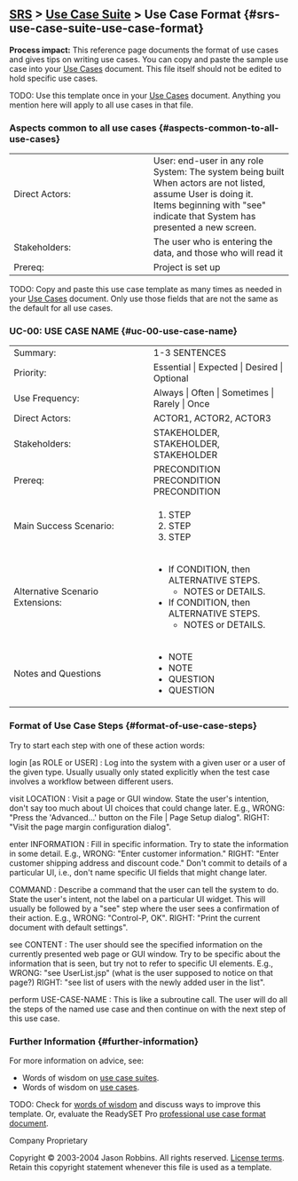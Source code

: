 [SRS](srs.html) &gt; [Use Case Suite](use-case-suite.html) &gt; Use Case Format {#srs-use-case-suite-use-case-format}
-------------------------------------------------------------------------------

**Process impact:** This reference page documents the format of use
cases and gives tips on writing use cases. You can copy and paste the
sample use case into your [Use Cases](use-cases.html) document. This
file itself should not be edited to hold specific use cases.

TODO: Use this template once in your [Use Cases](use-cases.html)
document. Anything you mention here will apply to all use cases in that
file.

### Aspects common to all use cases {#aspects-common-to-all-use-cases}

<table>
<colgroup>
<col width="50%" />
<col width="50%" />
</colgroup>
<tbody>
<tr class="odd">
<td>Direct Actors:</td>
<td><div>
User: end-user in any role
</div>
<div>
System: The system being built
</div>
<div>
When actors are not listed, assume User is doing it.
</div>
<div>
Items beginning with &quot;see&quot; indicate that System has presented a new screen.
</div></td>
</tr>
<tr class="even">
<td>Stakeholders:</td>
<td>The user who is entering the data, and those who will read it</td>
</tr>
<tr class="odd">
<td>Prereq:</td>
<td>Project is set up</td>
</tr>
</tbody>
</table>

TODO: Copy and paste this use case template as many times as needed in
your [Use Cases](use-cases.html) document. Only use those fields that
are not the same as the default for all use cases.

### UC-00: USE CASE NAME {#uc-00-use-case-name}

<table>
<colgroup>
<col width="50%" />
<col width="50%" />
</colgroup>
<tbody>
<tr class="odd">
<td>Summary:</td>
<td>1-3 SENTENCES</td>
</tr>
<tr class="even">
<td>Priority:</td>
<td>Essential | Expected | Desired | Optional</td>
</tr>
<tr class="odd">
<td>Use Frequency:</td>
<td>Always | Often | Sometimes | Rarely | Once</td>
</tr>
<tr class="even">
<td>Direct Actors:</td>
<td>ACTOR1, ACTOR2, ACTOR3</td>
</tr>
<tr class="odd">
<td>Stakeholders:</td>
<td>STAKEHOLDER, STAKEHOLDER, STAKEHOLDER</td>
</tr>
<tr class="even">
<td>Prereq:</td>
<td><div>
PRECONDITION
</div>
<div>
PRECONDITION
</div>
<div>
PRECONDITION
</div></td>
</tr>
<tr class="odd">
<td>Main Success Scenario:</td>
<td><ol>
<li>STEP</li>
<li>STEP</li>
<li>STEP</li>
</ol></td>
</tr>
<tr class="even">
<td>Alternative Scenario Extensions:</td>
<td><ul>
<li>If CONDITION, then ALTERNATIVE STEPS.
<ul>
<li>NOTES or DETAILS.</li>
</ul></li>
<li>If CONDITION, then ALTERNATIVE STEPS.
<ul>
<li>NOTES or DETAILS.</li>
</ul></li>
</ul></td>
</tr>
<tr class="odd">
<td>Notes and Questions</td>
<td><ul>
<li>NOTE</li>
<li>NOTE</li>
<li>QUESTION</li>
<li>QUESTION</li>
</ul></td>
</tr>
</tbody>
</table>

### Format of Use Case Steps {#format-of-use-case-steps}

Try to start each step with one of these action words:

login \[as ROLE or USER\]
:   Log into the system with a given user or a user of the given type.
    Usually usually only stated explicitly when the test case involves a
    workflow between different users.

visit LOCATION
:   Visit a page or GUI window. State the user's intention, don't say
    too much about UI choices that could change later. E.g., WRONG:
    "Press the 'Advanced...' button on the File | Page Setup dialog".
    RIGHT: "Visit the page margin configuration dialog".

enter INFORMATION
:   Fill in specific information. Try to state the information in
    some detail. E.g., WRONG: "Enter customer information." RIGHT:
    "Enter customer shipping address and discount code." Don't commit to
    details of a particular UI, i.e., don't name specific UI fields that
    might change later.

COMMAND
:   Describe a command that the user can tell the system to do. State
    the user's intent, not the label on a particular UI widget. This
    will usually be followed by a "see" step where the user sees a
    confirmation of their action. E.g., WRONG: "Control-P, OK". RIGHT:
    "Print the current document with default settings".

see CONTENT
:   The user should see the specified information on the currently
    presented web page or GUI window. Try to be specific about the
    information that is seen, but try not to refer to specific
    UI elements. E.g., WRONG: "see UserList.jsp" (what is the user
    supposed to notice on that page?) RIGHT: "see list of users with the
    newly added user in the list".

perform USE-CASE-NAME
:   This is like a subroutine call. The user will do all the steps of
    the named use case and then continue on with the next step of this
    use case.

### Further Information {#further-information}

For more information on advice, see:

-   Words of wisdom on [use case
    suites](http://readyset.tigris.org/words-of-wisdom/use-case-suite.html).
-   Words of wisdom on [use
    cases](http://readyset.tigris.org/words-of-wisdom/use-cases.html).

TODO: Check for [words of
wisdom](http://readyset.tigris.org/words-of-wisdom/use-case-format.html)
and discuss ways to improve this template. Or, evaluate the ReadySET Pro
[professional use case format
document](http://www.readysetpro.com/ "pro use case template and sample test plan").

Company Proprietary

Copyright © 2003-2004 Jason Robbins. All rights reserved. [License
terms](readyset-license.html). Retain this copyright statement whenever
this file is used as a template.



